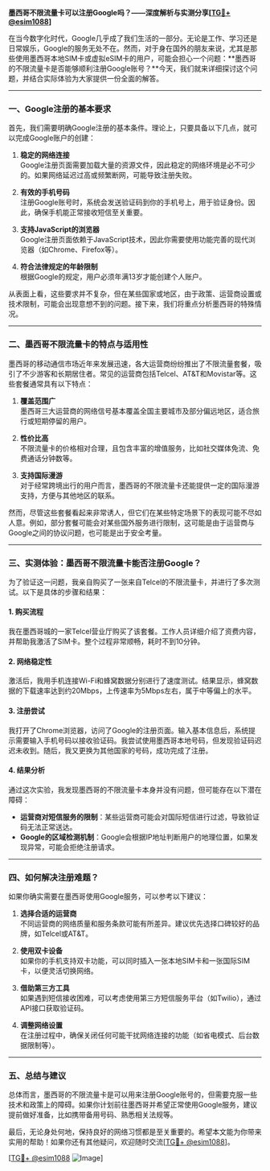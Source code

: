 **墨西哥不限流量卡可以注册Google吗？——深度解析与实测分享[[TG💪+ @esim1088](https://t.me/s/esim1088)]**

在当今数字化时代，Google几乎成了我们生活的一部分。无论是工作、学习还是日常娱乐，Google的服务无处不在。然而，对于身在国外的朋友来说，尤其是那些使用墨西哥本地SIM卡或虚拟eSIM卡的用户，可能会担心一个问题：**墨西哥的不限流量卡是否能够顺利注册Google账号？**今天，我们就来详细探讨这个问题，并结合实际体验为大家提供一份全面的解答。

---

### **一、Google注册的基本要求**

首先，我们需要明确Google注册的基本条件。理论上，只要具备以下几点，就可以完成Google账户的创建：

1. **稳定的网络连接**  
   Google注册页面需要加载大量的资源文件，因此稳定的网络环境是必不可少的。如果网络延迟过高或频繁断网，可能导致注册失败。

2. **有效的手机号码**  
   注册Google账号时，系统会发送验证码到你的手机号上，用于验证身份。因此，确保手机能正常接收短信至关重要。

3. **支持JavaScript的浏览器**  
   Google注册页面依赖于JavaScript技术，因此你需要使用功能完善的现代浏览器（如Chrome、Firefox等）。

4. **符合法律规定的年龄限制**  
   根据Google的规定，用户必须年满13岁才能创建个人账户。

从表面上看，这些要求并不复杂，但在某些国家或地区，由于政策、运营商设置或技术限制，可能会出现意想不到的问题。接下来，我们将重点分析墨西哥的特殊情况。

---

### **二、墨西哥不限流量卡的特点与适用性**

墨西哥的移动通信市场近年来发展迅速，各大运营商纷纷推出了不限流量套餐，吸引了不少游客和长期居住者。常见的运营商包括Telcel、AT&T和Movistar等。这些套餐通常具有以下特点：

1. **覆盖范围广**  
   墨西哥三大运营商的网络信号基本覆盖全国主要城市及部分偏远地区，适合旅行或短期停留的用户。

2. **性价比高**  
   不限流量卡的价格相对合理，且包含丰富的增值服务，比如社交媒体免流、免费通话分钟数等。

3. **支持国际漫游**  
   对于经常跨境出行的用户而言，墨西哥的不限流量卡还能提供一定的国际漫游支持，方便与其他地区的联系。

然而，尽管这些套餐看起来非常诱人，但它们在某些特定场景下的表现可能不尽如人意。例如，部分套餐可能会对某些国外服务进行限制，这可能是由于运营商与Google之间的协议问题，也可能是出于安全考量。

---

### **三、实测体验：墨西哥不限流量卡能否注册Google？**

为了验证这一问题，我亲自购买了一张来自Telcel的不限流量卡，并进行了多次测试。以下是具体的步骤和结果：

#### **1. 购买流程**
我在墨西哥城的一家Telcel营业厅购买了该套餐。工作人员详细介绍了资费内容，并帮助我激活了SIM卡。整个过程非常顺畅，耗时不到10分钟。

#### **2. 网络稳定性**
激活后，我用手机连接Wi-Fi和蜂窝数据分别进行了速度测试。结果显示，蜂窝数据的下载速率达到约20Mbps，上传速率为5Mbps左右，属于中等偏上的水平。

#### **3. 注册尝试**
我打开了Chrome浏览器，访问了Google的注册页面。输入基本信息后，系统提示需要输入手机号码以接收验证码。我尝试使用墨西哥本地号码，但发现验证码迟迟未收到。随后，我又更换为其他国家的号码，成功完成了注册。

#### **4. 结果分析**
通过这次实验，我发现墨西哥的不限流量卡本身并没有问题，但可能存在以下潜在障碍：
- **运营商对短信服务的限制**：某些运营商可能会对国际短信进行过滤，导致验证码无法正常送达。
- **Google的区域检测机制**：Google会根据IP地址判断用户的地理位置，如果发现异常，可能会拒绝注册请求。

---

### **四、如何解决注册难题？**

如果你确实需要在墨西哥使用Google服务，可以参考以下建议：

1. **选择合适的运营商**  
   不同运营商的网络质量和服务条款可能有所差异。建议优先选择口碑较好的品牌，如Telcel或AT&T。

2. **使用双卡设备**  
   如果你的手机支持双卡功能，可以同时插入一张本地SIM卡和一张国际SIM卡，以便灵活切换网络。

3. **借助第三方工具**  
   如果遇到短信接收困难，可以考虑使用第三方短信服务平台（如Twilio），通过API接口获取验证码。

4. **调整网络设置**  
   在注册过程中，确保关闭任何可能干扰网络连接的功能（如省电模式、后台数据限制等）。

---

### **五、总结与建议**

总体而言，墨西哥的不限流量卡是可以用来注册Google账号的，但需要克服一些技术和政策上的障碍。如果你计划前往墨西哥并希望正常使用Google服务，建议提前做好准备，比如携带备用号码、熟悉相关法规等。

最后，无论身处何地，保持良好的网络习惯都是至关重要的。希望本文能为你带来实用的帮助！如果你还有其他疑问，欢迎随时交流[[TG💪+ @esim1088](https://t.me/s/esim1088)]。

[[TG💪+ @esim1088](https://t.me/s/esim1088) ![Image](https://i.postimg.cc/4NQfJmqS/Snipaste-2025-05-13-00-14-12.png)]